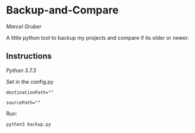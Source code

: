 # Backup-and-Compare
*Marcel Gruber*

A little python tool to backup my projects and compare if its older or newer.

Instructions
--
*Python 3.7.3*

Set in the config.py

`destinationPath=""`

`sourcePath=""`

Run:

`python3 backup.py`


